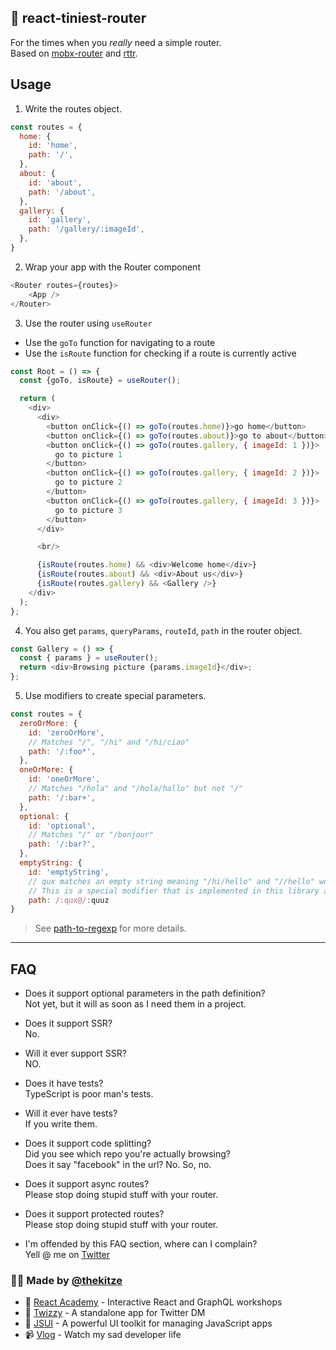## 🐁 react-tiniest-router

For the times when you *really* need a simple router.  
Based on [mobx-router](https://github.com/kitze/mobx-router) and [rttr](https://github.com/kitze/rttr).


## Usage

1. Write the routes object. 

```js
const routes = {
  home: {
    id: 'home',
    path: '/',
  },
  about: {
    id: 'about',
    path: '/about',
  },
  gallery: {
    id: 'gallery',
    path: '/gallery/:imageId',
  },
}
```

2. Wrap your app with the Router component
```js
<Router routes={routes}>
    <App />
</Router>
```


3. Use the router using `useRouter`

- Use the `goTo` function for navigating to a route
- Use the `isRoute` function for checking if a route is currently active


```js
const Root = () => {
  const {goTo, isRoute} = useRouter();

  return (
    <div>
      <div>
        <button onClick={() => goTo(routes.home)}>go home</button>
        <button onClick={() => goTo(routes.about)}>go to about</button>
        <button onClick={() => goTo(routes.gallery, { imageId: 1 })}>
          go to picture 1
        </button>
        <button onClick={() => goTo(routes.gallery, { imageId: 2 })}>
          go to picture 2
        </button>
        <button onClick={() => goTo(routes.gallery, { imageId: 3 })}>
          go to picture 3
        </button>
      </div>

      <br/>

      {isRoute(routes.home) && <div>Welcome home</div>}
      {isRoute(routes.about) && <div>About us</div>}
      {isRoute(routes.gallery) && <Gallery />}
    </div>
  );
};
```

4. You also get `params`, `queryParams`, `routeId`, `path` in the router object.

```js
const Gallery = () => {
  const { params } = useRouter();
  return <div>Browsing picture {params.imageId}</div>;
};
```

5. Use modifiers to create special parameters.
```js
const routes = {
  zeroOrMore: {
    id: 'zeroOrMore',
    // Matches "/", "/hi" and "/hi/ciao"
    path: '/:foo*',
  },
  oneOrMore: {
    id: 'oneOrMore',
    // Matches "/hola" and "/hola/hallo" but not "/"
    path: '/:bar+',
  },
  optional: {
    id: 'optional',
    // Matches "/" or "/bonjour"
    path: '/:bar?',
  },
  emptyString: {
    id: 'emptyString',
    // qux matches an empty string meaning "/hi/hello" and "//hello" would both match
    // This is a special modifier that is implemented in this library and not in `path-to-regexp`
    path: /:qux@/:quuz
}
```

> See [path-to-regexp](https://github.com/pillarjs/path-to-regexp) for more details.

--- 

## FAQ

- Does it support optional parameters in the path definition?  
Not yet, but it will as soon as I need them in a project.

- Does it support SSR?  
No.

- Will it ever support SSR?  
NO.

- Does it have tests?  
TypeScript is poor man's tests.

- Will it ever have tests?  
If you write them.

- Does it support code splitting?  
Did you see which repo you're actually browsing?  
Does it say "facebook" in the url? No. So, no.

- Does it support async routes?  
Please stop doing stupid stuff with your router.

- Does it support protected routes?  
Please stop doing stupid stuff with your router.

- I'm offended by this FAQ section, where can I complain?  
Yell @ me on [Twitter](https://twitter.com/thekitze)

### 🙋‍♂️ Made by [@thekitze](https://twitter.com/thekitze)  
- 🏫 [React Academy](https://reactacademy.io) - Interactive React and GraphQL workshops
- 💌 [Twizzy](https://twizzy.app) - A standalone app for Twitter DM
- 🤖 [JSUI](https://github.com/kitze/JSUI) - A powerful UI toolkit for managing JavaScript apps
- 📹 [Vlog](https://youtube.com/kitze) - Watch my sad developer life

